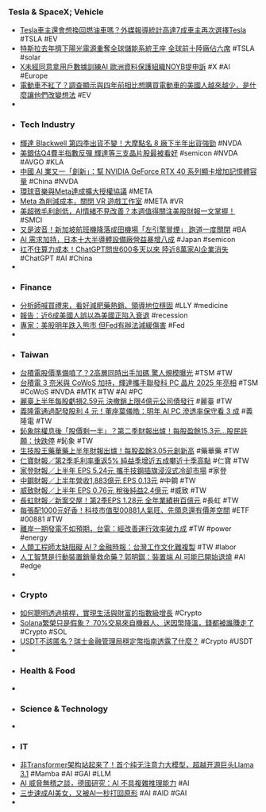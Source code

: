 ### Tesla & SpaceX; Vehicle
- [Tesla車主還會想換回燃油車嗎？外媒報導統計高達7成車主再次選擇Tesla](https://news.u-car.com.tw/news/article/79112) #TSLA #EV
- [特斯拉去年擠下陽光電源重奪全球儲能系統王座 全球前十陸廠佔六席](https://news.cnyes.com/news/id/5681467) #TSLA #solar
- [X未經同意拿用戶數據訓練AI 歐洲資料保護組織NOYB提申訴](https://news.cnyes.com/news/id/5680632) #X #AI #Europe
- [電動車不紅了？調查顯示與四年前相比想購買電動車的美國人越來越少，是什麼讓他們改變想法](https://www.techbang.com/posts/116535-fewer-americans-want-to-buy-an-electric-car-than-they-did) #EV
-
- ### Tech Industry
- [輝達 Blackwell 第四季出貨不變！大摩點名 8 廠下半年出貨強勁](https://finance.technews.tw/2024/08/13/blackwell-gpu/) #NVDA
- [美銀估Q4費半指數反彈 輝達等三支晶片股最被看好](https://news.cnyes.com/news/id/5680883) #semicon #NVDA #AVGO #KLA
- [中國 AI 業又一「創新」：幫 NVIDIA GeForce RTX 40 系列顯卡增加記憶體容量](https://technews.tw/2024/08/12/rtx-4090d-with-48-gb-and-rtx-4080-with-32-gb-chinese-ai-companies-rely-on-more-vram/) #China #NVDA
- [環球音樂與Meta達成擴大授權協議](https://news.cnyes.com/news/id/5680696) #META
- [Meta 為削減成本，關閉 VR 遊戲工作室](https://technews.tw/2024/08/13/meta-closing-ready-at-dawn/) #META #VR
- [美超微毛利創低，AI情緒不見改善？本週值得關注美股財報一文掌握！](https://news.cnyes.com/news/id/5681886) #SMCI
- [又是波音！新加坡航班機降落成田機場「左引擎冒煙」 跑道一度關閉](https://www.taiwannews.com.tw/zh/news/5917704) #BA
- [AI 需求加持，日本十大半導體設備廠營益暴增八成](https://finance.technews.tw/2024/08/12/ai-japan-semiconductor-equipment-factories/) #Japan #semicon
- [扛不住算力成本！ChatGPT問世600多天以來 陸近8萬家AI企業消失](https://news.cnyes.com/news/id/5681369) #ChatGPT #AI #China
-
- ### Finance
- [分析師喊買禮來，看好減肥藥熱銷、領導地位穩固](https://finance.technews.tw/2024/08/13/eli-lilly-investment-rating/) #LLY #medicine
- [報告：近6成美國人誤以為美國正陷入衰退](https://news.cnyes.com/news/id/5680705) #recession
- [專家：美股明年跌入熊市 但Fed有辦法減緩傷害](https://news.cnyes.com/news/id/5680522) #Fed
-
- ### Taiwan
- [台積電股價準備噴了？2高層同時出手加碼 驚人規模曝光](https://www.wealth.com.tw/articles/cd4282f7-f2af-4f8b-88ff-0c2053d412d7) #TSM #TW
- [台積電 3 奈米與 CoWoS 加持，輝達攜手聯發科 PC 晶片 2025 年亮相](https://technews.tw/2024/08/13/nvidia-joins-hands-with-mediatek-to-launch-pc-processor-in-2025/) #TSM #CoWoS #NVDA #MTK #TW #AI #PC
- [麗臺上半年每股虧損2.59元 決撤銷上限4億元公司債發行](https://news.cnyes.com/news/id/5680442) #麗臺 #TW
- [義隆電通過配發股利 4 元！董座葉儀皓：明年 AI PC 滲透率保守看 3 成](https://finance.technews.tw/2024/08/12/ai-pc-penetration-rate/) #義隆電 #TW
- [鈊象除權息後「股價剩一半」？第二季財報出爐！每股盈餘15.3元...股民許願：快跌停](https://tw.stock.yahoo.com/news/鈊象除權息後-股價剩-半-第二季財報出爐-每股盈餘15-131100731.html) #鈊象 #TW
- [生技股王藥華藥上半年財報出爐！每股盈餘3.05元創新高](https://tw.stock.yahoo.com/news/生技股王藥華藥上半年財報出爐！每股盈餘305元創新高-081540154.html) #藥華藥 #TW
- [仁寶財報／第2季毛利率重返5% 純益季增近五成攀近十季高點](https://udn.com/news/story/7253/8158950) #仁寶 #TW
- [家登財報／上半年 EPS 5.24元 攜手技鋼插旗浸沒式冷卻市場](https://udn.com/news/story/7253/8158921) #家登
- [中鋼財報／上半年營收1,883億元 EPS 0.13元](https://money.udn.com/money/story/5710/8158811) #中鋼 #TW
- [威致財報／上半年 EPS 0.76元 稅後純益2.4億元](https://udn.com/news/story/7252/8159081) #威致 #TW
- [長虹財報／新案交屋！第2季EPS 1.28元 全年業績拚百億元](https://udn.com/news/story/7252/8159003) #長虹 #TW
- [每張配1000元好香！科技市值型00881人氣旺、先領息還有價差空間](https://www.wealth.com.tw/articles/e992ee3c-881c-4f6a-abd0-2f28d9f3c194) #ETF #00881 #TW
- [離岸一期發電不如預期，台電：經改善運行效率破九成](https://technews.tw/2024/08/12/offshore-power-operation-efficiency-exceeds-90/) #TW #power #energy
- [人類工程師太缺阻礙 AI？金融時報：台灣工作文化難複製](https://technews.tw/2024/08/13/chipmakers-face-a-looming-crisis-in-labour/) #TW #labor
- [人工智慧是行動裝置銷量救命藥？郭明錤：裝置端 AI 可能已開始退燒](https://technews.tw/2024/08/13/gen-ai-in-mobile/) #AI #edge
-
- ### Crypto
- [如何聰明透過槓桿，實現生活與財富的指數級增長](https://www.blocktempo.com/how-to-use-leverage-to-grow-your-personal-wealth-exponentially/) #Crypto
- [Solana繁榮只是假象？ 70%交易來自機器人、迷因幣降溫，錢都被誰賺走了](https://www.blocktempo.com/solana-robots-account-for-70-of-transactions-and-meme-data-has-declined-seriously/) #Crypto #SOL
- [USDT不該匿名？瑞士金融管理局穩定幣指南透露了什麼？](https://www.blocktempo.com/what-does-finma-stablecoin-guidance-reveal/) #Crypto #USDT
-
- ### Health & Food
-
- ### Science & Technology
-
- ### IT
- [非Transformer架构站起来了！首个纯无注意力大模型，超越开源巨头Llama 3.1](https://www.jiqizhixin.com/articles/2024-08-13-8) #Mamba #AI #GAI #LLM
- [AI 威脅無稽之談，德國研究：AI 不具複雜推理能力](https://technews.tw/2024/08/13/ai-still-need-human/) #AI
- [三步速成AI美女，又被AI一秒打回原形](https://www.jiqizhixin.com/articles/2024-08-12-10) #AI #AID #GAI
-